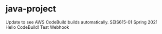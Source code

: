 # java-project
Update to see AWS CodeBuild builds automatically.
SEIS615-01 Spring 2021 Hello CodeBuild! Test Webhook
